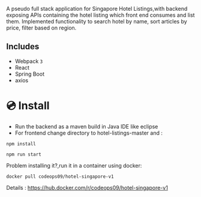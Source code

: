 A pseudo full stack application for Singapore Hotel Listings,with backend exposing APIs containing the hotel listing which front end consumes and list them. Implemented functionality to search hotel
by name, sort articles by price, filter based on region.

## Includes
- Webpack `3`
- React
- Spring Boot
- axios

# 💿 Install
- Run the backend as a maven build in Java IDE like eclipse
- For frontend change directory to hotel-listings-master and :
```
npm install
```

```
npm run start
```

Problem installing it?,run it in a container using docker:
```
docker pull codeops09/hotel-singapore-v1
```

Details :
https://hub.docker.com/r/codeops09/hotel-singapore-v1
